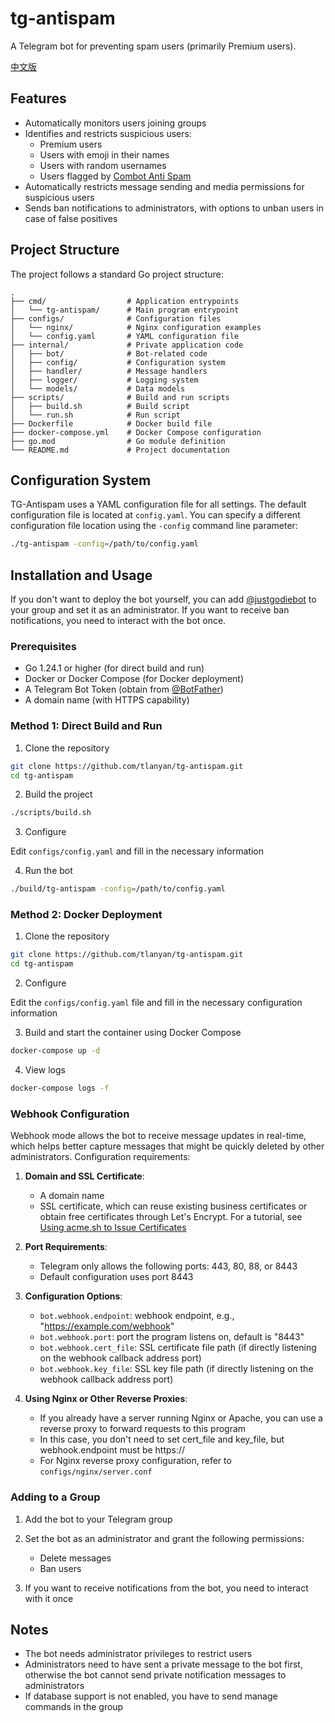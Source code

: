 # tg-antispam

A Telegram bot for preventing spam users (primarily Premium users).

[中文版](./README.md)

## Features

- Automatically monitors users joining groups
- Identifies and restricts suspicious users:
  - Premium users
  - Users with emoji in their names
  - Users with random usernames
  - Users flagged by [Combot Anti Spam](https://cas.chat)
- Automatically restricts message sending and media permissions for suspicious users
- Sends ban notifications to administrators, with options to unban users in case of false positives

## Project Structure

The project follows a standard Go project structure:

```
.
├── cmd/                  # Application entrypoints
│   └── tg-antispam/      # Main program entrypoint
├── configs/              # Configuration files
│   └── nginx/            # Nginx configuration examples
│   └── config.yaml       # YAML configuration file
├── internal/             # Private application code
│   ├── bot/              # Bot-related code
│   ├── config/           # Configuration system
│   ├── handler/          # Message handlers
│   ├── logger/           # Logging system
│   └── models/           # Data models
├── scripts/              # Build and run scripts
│   ├── build.sh          # Build script
│   └── run.sh            # Run script
├── Dockerfile            # Docker build file
├── docker-compose.yml    # Docker Compose configuration
├── go.mod                # Go module definition
└── README.md             # Project documentation
```

## Configuration System

TG-Antispam uses a YAML configuration file for all settings. The default configuration file is located at `config.yaml`. You can specify a different configuration file location using the `-config` command line parameter:

```bash
./tg-antispam -config=/path/to/config.yaml
```

## Installation and Usage

If you don't want to deploy the bot yourself, you can add [@justgodiebot](https://t.me/justgodiebot) to your group and set it as an administrator. If you want to receive ban notifications, you need to interact with the bot once.

### Prerequisites

- Go 1.24.1 or higher (for direct build and run)
- Docker or Docker Compose (for Docker deployment)
- A Telegram Bot Token (obtain from [@BotFather](https://t.me/BotFather))
- A domain name (with HTTPS capability)

### Method 1: Direct Build and Run

1. Clone the repository

```bash
git clone https://github.com/tlanyan/tg-antispam.git
cd tg-antispam
```

2. Build the project

```bash
./scripts/build.sh
```

3. Configure

Edit `configs/config.yaml` and fill in the necessary information

4. Run the bot

```bash
./build/tg-antispam -config=/path/to/config.yaml
```

### Method 2: Docker Deployment

1. Clone the repository

```bash
git clone https://github.com/tlanyan/tg-antispam.git
cd tg-antispam
```

2. Configure

Edit the `configs/config.yaml` file and fill in the necessary configuration information

3. Build and start the container using Docker Compose

```bash
docker-compose up -d
```

4. View logs

```bash
docker-compose logs -f
```

### Webhook Configuration

Webhook mode allows the bot to receive message updates in real-time, which helps better capture messages that might be quickly deleted by other administrators. Configuration requirements:

1. **Domain and SSL Certificate**:

   - A domain name
   - SSL certificate, which can reuse existing business certificates or obtain free certificates through Let's Encrypt. For a tutorial, see [Using acme.sh to Issue Certificates](https://itlanyan.com/use-acme-sh-get-free-cert/)

2. **Port Requirements**:

   - Telegram only allows the following ports: 443, 80, 88, or 8443
   - Default configuration uses port 8443

3. **Configuration Options**:

   - `bot.webhook.endpoint`: webhook endpoint, e.g., "https://example.com/webhook"
   - `bot.webhook.port`: port the program listens on, default is "8443"
   - `bot.webhook.cert_file`: SSL certificate file path (if directly listening on the webhook callback address port)
   - `bot.webhook.key_file`: SSL key file path (if directly listening on the webhook callback address port)

4. **Using Nginx or Other Reverse Proxies**:

   - If you already have a server running Nginx or Apache, you can use a reverse proxy to forward requests to this program
   - In this case, you don't need to set cert_file and key_file, but webhook.endpoint must be https://
   - For Nginx reverse proxy configuration, refer to `configs/nginx/server.conf`

### Adding to a Group

1. Add the bot to your Telegram group
2. Set the bot as an administrator and grant the following permissions:

   - Delete messages
   - Ban users

3. If you want to receive notifications from the bot, you need to interact with it once

## Notes

- The bot needs administrator privileges to restrict users
- Administrators need to have sent a private message to the bot first, otherwise the bot cannot send private notification messages to administrators
- If database support is not enabled, you have to send manage commands in the group
